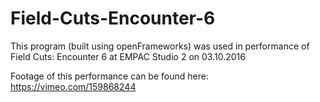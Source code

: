 # Field-Cuts-Encounter-6

This program (built using openFrameworks) was used in performance of Field Cuts: Encounter 6 at EMPAC Studio 2 on 03.10.2016

Footage of this performance can be found here: https://vimeo.com/159868244 
